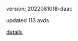 version: 2022081018-daac

updated 113 avds

[details](https://github.com/0x74f917491bfa7ebfa379/ali_avd_db/blob/master/change_log/2022/08/10/18/daac.txt)